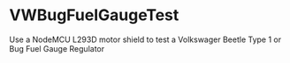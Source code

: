 # VWBugFuelGaugeTest
Use a NodeMCU L293D motor shield to test a Volkswager Beetle Type 1 or Bug Fuel Gauge Regulator 
